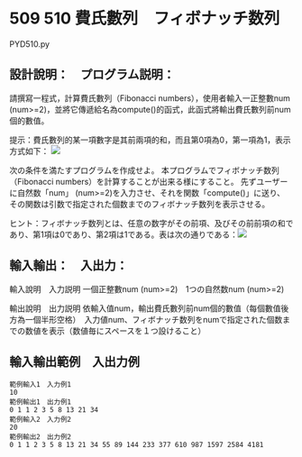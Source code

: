 # 509 510 費氏數列　フィボナッチ数列
PYD510.py
## 設計說明：　プログラム説明：
請撰寫一程式，計算費氏數列（Fibonacci numbers），使用者輸入一正整數num (num>=2)，並將它傳遞給名為compute()的函式，此函式將輸出費氏數列前num個的數值。

提示：費氏數列的某一項數字是其前兩項的和，而且第0項為0，第一項為1，表示方式如下：
![](https://i.imgur.com/WhgcgqW.png)

次の条件を満たすプログラムを作成せよ。
本プログラムでフィボナッチ数列（Fibonacci numbers）を計算することが出来る様にすること。
先ずユーザーに自然数「num」 (num>=2)を入力させ、それを関数「compute()」に送り、
その関数は引数で指定された個数までのフィボナッチ数列を表示させる。

ヒント：フィボナッチ数列とは、任意の数字がその前項、及びその前前項の和であり、第1項は0であり、第2項は1である。表は次の通りである：![](https://i.imgur.com/WhgcgqW.png)


## 輸入輸出：　入出力：
輸入說明　入力説明
一個正整數num (num>=2)　1つの自然数num (num>=2)

輸出說明　出力説明
依輸入值num，輸出費氏數列前num個的數值（每個數值後方為一個半形空格）　入力値num、フィボナッチ数列をnumで指定された個数までの数値を表示（数値毎にスペースを１つ設けること）

## 輸入輸出範例　入出力例

```
範例輸入1　入力例1
10
範例輸出1　出力例1
0 1 1 2 3 5 8 13 21 34 
範例輸入2　入力例2
20
範例輸出2　出力例2
0 1 1 2 3 5 8 13 21 34 55 89 144 233 377 610 987 1597 2584 4181 
```
